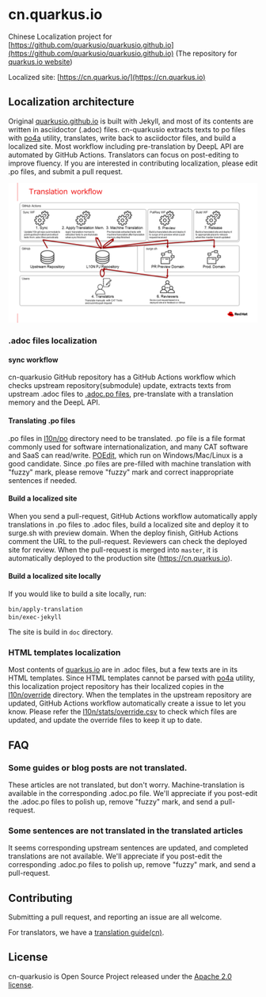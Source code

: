 # cn.quarkus.io

Chinese Localization project for [https://github.com/quarkusio/quarkusio.github.io](https://github.com/quarkusio/quarkusio.github.io) (The repository for [quarkus.io website](https://quarkus.io))

Localized site: [https://cn.quarkus.io/](https://cn.quarkus.io)

## Localization architecture

Original [quarkusio.github.io](https://github.com/quarkusio/quarkusio.github.io) is built with Jekyll, 
and most of its contents are written in asciidoctor (.adoc) files.
cn-quarkusio extracts texts to po files with [po4a](https://po4a.org/) utility, translates, 
write back to asciidoctor files, and build a localized site.
Most workflow including pre-translation by DeepL API are automated by GitHub Actions. 
Translators can focus on post-editing to improve fluency.
If you are interested in contributing localization, please edit .po files, and submit a pull request.

![translation-workflow](internal/docs/images/translation-workflow.png)

### .adoc files localization

#### sync workflow

cn-quarkusio GitHub repository has a GitHub Actions workflow which checks upstream repository(submodule) update, 
extracts texts from upstream .adoc files to [.adoc.po files](l10n/po), pre-translate with a translation memory 
and the DeepL API.

#### Translating .po files

.po files in [l10n/po](l10n/po) directory need to be translated. 
.po file is a file format commonly used for software internationalization, and many CAT software and SaaS can read/write.
[POEdit](https://poedit.net/), which run on Windows/Mac/Linux is a good candidate.
Since .po files are pre-filled with machine translation with "fuzzy" mark, 
please remove "fuzzy" mark and correct inappropriate sentences if needed.

#### Build a localized site

When you send a pull-request, GitHub Actions workflow automatically apply translations in .po files to .adoc files,
build a localized site and deploy it to surge.sh with preview domain. When the deploy finish, GitHub Actions comment 
the URL to the pull-request. Reviewers can check the deployed site for review.
When the pull-request is merged into `master`, it is automatically deployed to the production site (https://cn.quarkus.io).

#### Build a localized site locally

If you would like to build a site locally, run:

```
bin/apply-translation
bin/exec-jekyll
```

The site is build in `doc` directory.

### HTML templates localization

Most contents of [quarkus.io](https://quarkus.io) are in .adoc files, but a few texts are in its HTML templates.
Since HTML templates cannot be parsed with [po4a](https://po4a.org/) utility, this localization project repository has their
localized copies in the [l10n/override](l10n/override) directory. When the templates in the upstream repository are 
updated, GitHub Actions workflow automatically create a issue to let you know. 
Please refer the [l10n/stats/override.csv](l10n/stats/override.csv) to check which files are updated, and update the override files 
to keep it up to date.

## FAQ

### Some guides or blog posts are not translated.

These articles are not translated, but don't worry. Machine-translation is available in the corresponding .adoc.po file.
We'll appreciate if you post-edit the .adoc.po files to polish up, remove "fuzzy" mark, and send a pull-request.

### Some sentences are not translated in the translated articles

It seems corresponding upstream sentences are updated, and completed translations are not available. 
We'll appreciate if you post-edit the corresponding .adoc.po files to polish up, remove "fuzzy" mark, and send a pull-request.

## Contributing

Submitting a pull request, and reporting an issue are all welcome.

For translators, we have a [translation guide(cn)](./translation-guide.cn.md).

## License

cn-quarkusio is Open Source Project released under the
[Apache 2.0 license](http://www.apache.org/licenses/LICENSE-2.0.html).

